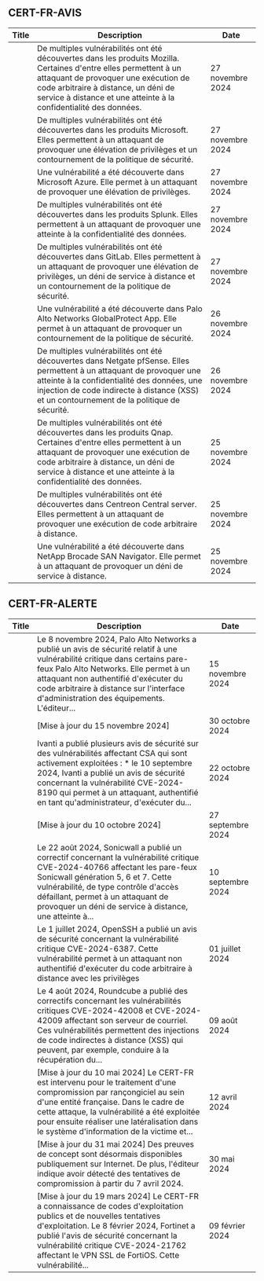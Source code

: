 
## CERT-FR-AVIS
|Title|Description|Date|
|---|---|---|
| [](https://www.cert.ssi.gouv.fr/avis/CERTFR-2024-AVI-1025/) | De multiples vulnérabilités ont été découvertes dans les produits Mozilla. Certaines d'entre elles permettent à un attaquant de provoquer une exécution de code arbitraire à distance, un déni de service à distance et une atteinte à la confidentialité des données. | 27 novembre 2024 |
| [](https://www.cert.ssi.gouv.fr/avis/CERTFR-2024-AVI-1024/) | De multiples vulnérabilités ont été découvertes dans les produits Microsoft. Elles permettent à un attaquant de provoquer une élévation de privilèges et un contournement de la politique de sécurité. | 27 novembre 2024 |
| [](https://www.cert.ssi.gouv.fr/avis/CERTFR-2024-AVI-1023/) | Une vulnérabilité a été découverte dans Microsoft Azure. Elle permet à un attaquant de provoquer une élévation de privilèges. | 27 novembre 2024 |
| [](https://www.cert.ssi.gouv.fr/avis/CERTFR-2024-AVI-1022/) | De multiples vulnérabilités ont été découvertes dans les produits Splunk. Elles permettent à un attaquant de provoquer une atteinte à la confidentialité des données. | 27 novembre 2024 |
| [](https://www.cert.ssi.gouv.fr/avis/CERTFR-2024-AVI-1021/) | De multiples vulnérabilités ont été découvertes dans GitLab. Elles permettent à un attaquant de provoquer une élévation de privilèges, un déni de service à distance et un contournement de la politique de sécurité. | 27 novembre 2024 |
| [](https://www.cert.ssi.gouv.fr/avis/CERTFR-2024-AVI-1020/) | Une vulnérabilité a été découverte dans Palo Alto Networks GlobalProtect App. Elle permet à un attaquant de provoquer un contournement de la politique de sécurité. | 26 novembre 2024 |
| [](https://www.cert.ssi.gouv.fr/avis/CERTFR-2024-AVI-1019/) | De multiples vulnérabilités ont été découvertes dans Netgate pfSense. Elles permettent à un attaquant de provoquer une atteinte à la confidentialité des données, une injection de code indirecte à distance (XSS) et un contournement de la politique de sécurité. | 26 novembre 2024 |
| [](https://www.cert.ssi.gouv.fr/avis/CERTFR-2024-AVI-1018/) | De multiples vulnérabilités ont été découvertes dans les produits Qnap. Certaines d'entre elles permettent à un attaquant de provoquer une exécution de code arbitraire à distance, un déni de service à distance et une atteinte à la confidentialité des données. | 25 novembre 2024 |
| [](https://www.cert.ssi.gouv.fr/avis/CERTFR-2024-AVI-1017/) | De multiples vulnérabilités ont été découvertes dans Centreon Central server. Elles permettent à un attaquant de provoquer une exécution de code arbitraire à distance. | 25 novembre 2024 |
| [](https://www.cert.ssi.gouv.fr/avis/CERTFR-2024-AVI-1016/) | Une vulnérabilité a été découverte dans NetApp Brocade SAN Navigator. Elle permet à un attaquant de provoquer un déni de service à distance. | 25 novembre 2024 |
## CERT-FR-ALERTE
|Title|Description|Date|
|---|---|---|
| [](https://www.cert.ssi.gouv.fr/alerte/CERTFR-2024-ALE-015/) | Le 8 novembre 2024, Palo Alto Networks a publié un avis de sécurité relatif à une vulnérabilité critique dans certains pare-feux Palo Alto Networks. Elle permet à un attaquant non authentifié d'exécuter du code arbitraire à distance sur l'interface d'administration des équipements. L'éditeur... | 15 novembre 2024 |
| [](https://www.cert.ssi.gouv.fr/alerte/CERTFR-2024-ALE-014/) | [Mise à jour du 15 novembre 2024] | 30 octobre 2024 |
| [](https://www.cert.ssi.gouv.fr/alerte/CERTFR-2024-ALE-013/) | Ivanti a publié plusieurs avis de sécurité sur des vulnérabilités affectant CSA qui sont activement exploitées : * le 10 septembre 2024, Ivanti a publié un avis de sécurité concernant la vulnérabilité CVE-2024-8190 qui permet à un attaquant, authentifié en tant qu'administrateur, d'exécuter du... | 22 octobre 2024 |
| [](https://www.cert.ssi.gouv.fr/alerte/CERTFR-2024-ALE-012/) | [Mise à jour du 10 octobre 2024] | 27 septembre 2024 |
| [](https://www.cert.ssi.gouv.fr/alerte/CERTFR-2024-ALE-011/) | Le 22 août 2024, Sonicwall a publié un correctif concernant la vulnérabilité critique CVE-2024-40766 affectant les pare-feux Sonicwall génération 5, 6 et 7. Cette vulnérabilité, de type contrôle d'accès défaillant, permet à un attaquant de provoquer un déni de service à distance, une atteinte à... | 10 septembre 2024 |
| [](https://www.cert.ssi.gouv.fr/alerte/CERTFR-2024-ALE-009/) | Le 1 juillet 2024, OpenSSH a publié un avis de sécurité concernant la vulnérabilité critique CVE-2024-6387. Cette vulnérabilité permet à un attaquant non authentifié d'exécuter du code arbitraire à distance avec les privilèges  | 01 juillet 2024 |
| [](https://www.cert.ssi.gouv.fr/alerte/CERTFR-2024-ALE-010/) | Le 4 août 2024, Roundcube a publié des correctifs concernant les vulnérabilités critiques CVE-2024-42008 et CVE-2024-42009 affectant son serveur de courriel. Ces vulnérabilités permettent des injections de code indirectes à distance (XSS) qui peuvent, par exemple, conduire à la récupération du... | 09 août 2024 |
| [](https://www.cert.ssi.gouv.fr/alerte/CERTFR-2024-ALE-006/) | [Mise à jour du 10 mai 2024] Le CERT-FR est intervenu pour le traitement d'une compromission par rançongiciel au sein d'une entité française. Dans le cadre de cette attaque, la vulnérabilité a été exploitée pour ensuite réaliser une latéralisation dans le système d'information de la victime et... | 12 avril 2024 |
| [](https://www.cert.ssi.gouv.fr/alerte/CERTFR-2024-ALE-008/) | [Mise à jour du 31 mai 2024] Des preuves de concept sont désormais disponibles publiquement sur Internet. De plus, l'éditeur indique avoir détecté des tentatives de compromission à partir du 7 avril 2024.  | 30 mai 2024 |
| [](https://www.cert.ssi.gouv.fr/alerte/CERTFR-2024-ALE-004/) | [Mise à jour du 19 mars 2024] Le CERT-FR a connaissance de codes d'exploitation publics et de nouvelles tentatives d'exploitation. Le 8 février 2024, Fortinet a publié l'avis de sécurité concernant la vulnérabilité critique CVE-2024-21762 affectant le VPN SSL de FortiOS. Cette vulnérabilité... | 09 février 2024 |
